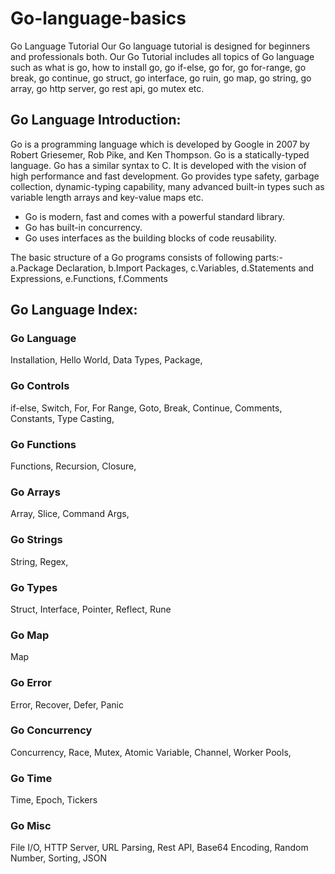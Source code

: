 # Go-language-basics
Go Language Tutorial
Our Go language tutorial is designed for beginners and professionals both.
Our Go Tutorial includes all topics of Go language such as what is go, how to install go, go if-else, go for, go for-range, go break, go continue, go struct, go interface, go ruin, go map, go string, go array, go http server, go rest api, go mutex etc.

## Go Language Introduction:

Go is a programming language which is developed by Google in 2007 by Robert Griesemer, Rob Pike, and Ken Thompson. Go is a statically-typed language. Go has a similar syntax to C. It is developed with the vision of high performance and fast development. Go provides type safety, garbage collection,
dynamic-typing capability, many advanced built-in types such as variable length arrays and key-value maps etc.
 * Go is modern, fast and comes with a powerful standard library.
 * Go has built-in concurrency.
 * Go uses interfaces as the building blocks of code reusability.

The basic structure of a Go programs consists of following parts:-
a.Package Declaration,
b.Import Packages,
c.Variables,
d.Statements and Expressions,
e.Functions,
f.Comments

## Go Language Index:

### Go Language
Installation,
Hello World,
Data Types,
Package,

### Go Controls
if-else,
Switch,
For,
For Range,
Goto,
Break,
Continue,
Comments,
Constants,
Type Casting,

### Go Functions
Functions,
Recursion,
Closure,

### Go Arrays
Array,
Slice,
Command Args,

### Go Strings
String,
Regex,

### Go Types
Struct,
Interface,
Pointer,
Reflect,
Rune

### Go Map
Map

### Go Error
Error,
Recover,
Defer,
Panic

### Go Concurrency
Concurrency,
Race,
Mutex,
Atomic Variable,
Channel,
Worker Pools,

### Go Time
Time,
Epoch,
Tickers

### Go Misc
File I/O,
HTTP Server,
URL Parsing,
Rest API,
Base64 Encoding,
Random Number,
Sorting,
JSON








